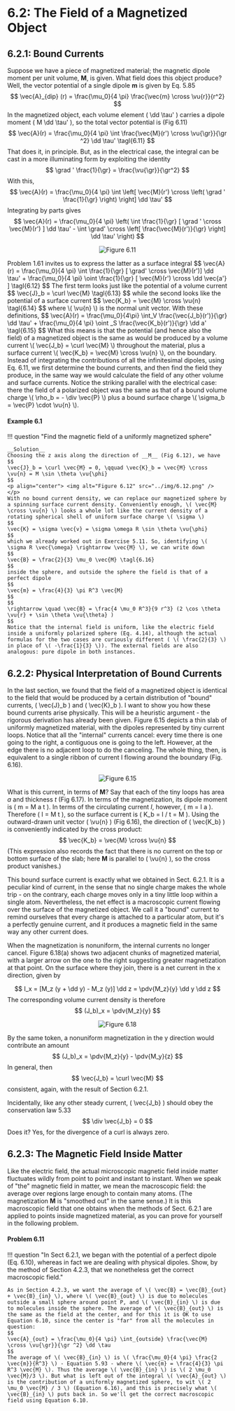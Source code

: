 # 6.2: The Field of a Magnetized Object

## 6.2.1: Bound Currents

Suppose we have a piece of magnetized material; the magnetic dipole moment per unit volume, __M__, is given. What field does this object produce? Well, the vector potential of a single dipole __m__ is given by Eq. 5.85
$$
\vec{A}_{dip} (r) = \frac{\mu_0}{4 \pi} \frac{\vec{m} \cross \vu{r}}{r^2}
$$
In the magnetized object, each volume element \( \dd \tau' \) carries a dipole moment \( M \dd \tau' \), so the total vector potential is (Fig 6.11)
$$
\vec{A}(r) = \frac{\mu_0}{4 \pi} \int \frac{\vec{M}(r') \cross \vu{\gr}}{\gr ^2} \dd \tau' \tagl{6.11}
$$
That does it, in principle. But, as in the electrical case, the integral can be cast in a more illuminating form by exploiting the identity
$$
\grad ' \frac{1}{\gr}  = \frac{\vu{\gr}}{\gr^2} 
$$
With this,
$$
\vec{A}(r) = \frac{\mu_0}{4 \pi} \int \left[ \vec{M}(r') \cross \left( \grad ' \frac{1}{\gr} \right) \right] \dd \tau'
$$
Integrating by parts gives
$$
\vec{A}(r) = \frac{\mu_0}{4 \pi} \left( \int \frac{1}{\gr} [ \grad ' \cross \vec{M}(r') ] \dd \tau' - \int \grad' \cross \left[ \frac{\vec{M}(r')}{\gr} \right] \dd \tau' \right)
$$
<p align="center"> <img alt="Figure 6.11" src="../img/6.11.png" /> </p>
Problem 1.61 invites us to express the latter as a surface integral
$$
\vec{A}(r) = \frac{\mu_0}{4 \pi} \int \frac{1}{\gr} [ \grad' \cross \vec{M}(r')] \dd \tau' + \frac{\mu_0}{4 \pi} \oint \frac{1}{\gr} [ \vec{M}(r') \cross \dd \vec{a'} ] \tagl{6.12}
$$
The first term looks just like the potential of a volume current
$$
\vec{J}_b = \curl \vec{M} \tagl{6.13}
$$
while the second looks like the potential of a surface current
$$
\vec{K_b} = \vec{M} \cross \vu{n} \tagl{6.14}
$$
where \( \vu{n} \) is the normal unit vector. With these definitions,
$$
\vec{A}(r) = \frac{\mu_0}{4\pi} \int_V \frac{\vec{J_b}(r')}{\gr} \dd \tau' + \frac{\mu_0}{4 \pi} \oint _S \frac{\vec{K_b}(r')}{\gr} \dd a' \tagl{6.15}
$$
What this means is that the potential (and hence also the field) of a magnetized object is the same as would be produced by a volume current \( \vec{J_b} = \curl \vec{M} \)  throughout the material, plus a surface current \( \vec{K_b} = \vec{M} \cross \vu{n} \), on the boundary. Instead of integrating the contributions of all the infinitesimal dipoles, using Eq. 6.11, we first determine the bound currents, and then find the field they produce, in the same way we would calculate the field of any other volume and surface currents. Notice the striking parallel with the electrical case: there the field of a polarized object was the same as that of a bound volume charge \( \rho_b = - \div \vec{P} \) plus a bound surface charge \( \sigma_b = \vec{P} \cdot \vu{n} \).

#### Example 6.1

!!! question "Find the magnetic field of a uniformly magnetized sphere"

    __Solution__
    Choosing the z axis along the direction of __M__ (Fig 6.12), we have
    $$
    \vec{J}_b = \curl \vec{M} = 0, \qquad \vec{K}_b = \vec{M} \cross \vu{n} = M \sin \theta \vu{\phi}
    $$
    <p align="center"> <img alt="Figure 6.12" src="../img/6.12.png" /> </p>
    With no bound current density, we can replace our magnetized sphere by a spinning surface current density. Conveniently enough, \( \vec{M} \cross \vu{n} \) looks a whole lot like the current density of a rotating spherical shell of uniform surface charge \( \sigma \)
    $$
    \vec{K} = \sigma \vec{v} = \sigma \omega R \sin \theta \vu{\phi}
    $$
    which we already worked out in Exercise 5.11. So, identifying \( \sigma R \vec{\omega} \rightarrow \vec{M} \), we can write down
    $$
    \vec{B} = \frac{2}{3} \mu_0 \vec{M} \tagl{6.16}
    $$
    inside the sphere, and outside the sphere the field is that of a perfect dipole
    $$
    \vec{m} = \frac{4}{3} \pi R^3 \vec{M}
    $$
    $$
    \rightarrow \quad \vec{B} = \frac{4 \mu_0 R^3}{9 r^3} (2 \cos \theta \vu{r} + \sin \theta \vu{\theta} )
    $$
    Notice that the internal field is uniform, like the electric field inside a uniformly polarized sphere (Eq. 4.14), although the actual formulas for the two cases are curiously different ( \( \frac{2}{3} \) in place of \( -\frac{1}{3} \)). The external fields are also analogous: pure dipole in both instances.

## 6.2.2: Physical Interpretation of Bound Currents

In the last section, we found that the field of a magnetized object is identical to the field that would be produced by a certain distribution of "bound" currents, \( \vec{J}_b \) and \( \vec{K}_b \). I want to show you how these bound currents arise physically. This will be a heuristic argument - the rigorous derivation has already been given. Figure 6.15 depicts a thin slab of uniformly magnetized material, with the dipoles represented by tiny current loops. Notice that all the "internal" currents cancel: every time there is one going to the right, a contiguous one is going to the left. However, at the edge there is no adjacent loop to do the canceling. The whole thing, then, is equivalent to a single ribbon of current I flowing around the boundary (Fig. 6.16).

<p align="center"> <img alt="Figure 6.15" src="../img/6.15.png" /> </p>

What is this current, in terms of __M__? Say that each of the tiny loops has area _a_ and thickness _t_ (Fig 6.17). In terms of the magnetization, its dipole moment is \( m = M a t \). In terms of the circulating current _I_, however, \( m = I a \). Therefore \( I = M t \), so the surface current is \( K_b = I / t = M \). Using the outward-drawn unit vector \( \vu{n} \) (Fig 6.16), the direction of \( \vec{K_b} \) is conveniently indicated by the cross product:
$$
\vec{K_b} = \vec{M} \cross \vu{n}
$$
(This expression also records the fact that there is no current on the top or bottom surface of the slab; here __M__ is parallel to \( \vu{n} \), so the cross product vanishes.)

This bound surface current is exactly what we obtained in Sect. 6.2.1. It is a peculiar kind of current, in the sense that no single charge makes the whole trip - on the contrary, each charge moves only in a tiny little loop within a single atom. Nevertheless, the net effect is a macroscopic current flowing over the surface of the magnetized object. We call it a "bound" current to remind ourselves that every charge is attached to a particular atom, but it's a perfectly genuine current, and it produces a magnetic field in the same way any other current does.

When the magnetization is nonuniform, the internal currents no longer cancel. Figure 6.18(a) shows two adjacent chunks of magnetized material, with a larger arrow on the one to the right suggesting greater magnetization at that point. On the surface where they join, there is a net current in the x direction, given by

$$
I_x = [M_z (y + \dd y) - M_z (y)] \dd z = \pdv{M_z}{y} \dd y \dd z
$$
The corresponding volume current density is therefore
$$
(J_b)_x = \pdv{M_z}{y}
$$
<p align="center"> <img alt="Figure 6.18" src="../img/6.18.png" /> </p>

By the same token, a nonuniform magnetization in the y direction would contribute an amount
$$
(J_b)_x = \pdv{M_z}{y} - \pdv{M_y}{z}
$$
In general, then
$$
\vec{J_b} = \curl \vec{M}
$$
consistent, again, with the result of Section 6.2.1.

Incidentally, like any other steady current, \( \vec{J_b} \) should obey the conservation law 5.33
$$
\div \vec{J_b} = 0
$$
Does it? Yes, for the divergence of a curl is always zero.

## 6.2.3: The Magnetic Field Inside Matter

Like the electric field, the actual microscopic magnetic field inside matter fluctuates wildly from point to point and instant to instant. When we speak of "the" magnetic field in matter, we mean the macroscopic field: the average over regions large enough to contain many atoms. (The magnetization __M__ is "smoothed out" in the same sense.) It is this macroscopic field that one obtains when the methods of Sect. 6.2.1 are applied to points inside magnetized material, as you can prove for yourself in the following problem.

#### Problem 6.11

!!! question "In Sect 6.2.1, we began with the potential of a perfect dipole (Eq. 6.10), whereas in fact we are dealing with physical dipoles. Show, by the method of Section 4.2.3, that we nonetheless get the correct macroscopic field."

    As in Section 4.2.3, we want the average of \( \vec{B} = \vec{B}_{out} + \vec{B}_{in} \), where \( \vec{B}_{out} \) is due to molecules outside a small sphere around point P, and \( \vec{B}_{in} \) is due to molecules inside the sphere. The average of \( \vec{B}_{out} \) is the same as the field at the center, and for this it is OK to use Equation 6.10, since the center is "far" from all the molecules in question:
    $$
    \vec{A}_{out} = \frac{\mu_0}{4 \pi} \int_{outside} \frac{\vec{M} \cross \vu{\gr}}{\gr ^2} \dd \tau 
    $$
    The average of \( \vec{B}_{in} \) is \( \frac{\mu_0}{4 \pi} \frac{2 \vec{m}}{R^3} \) - Equation 5.93 - where \( \vec{m} = \frac{4}{3} \pi R^3 \vec{M} \). Thus the average \( \vec{B}_{in} \) is \( 2 \mu_0 \vec{M}/3 \). But what is left out of the integral \( \vec{A}_{out} \) is the contribution of a uniformly magnetized sphere, to wit \( 2 \mu_0 \vec{M} / 3 \) (Equation 6.16), and this is precisely what \( \vec{B}_{in} \) puts back in. So we'll get the correct macroscopic field using Equation 6.10.
